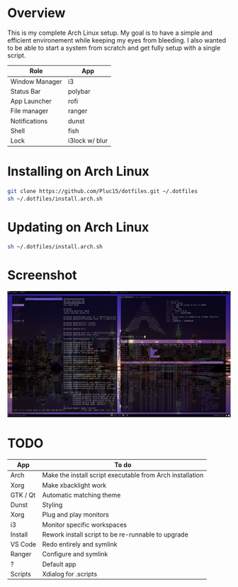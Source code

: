 # Overview

This is my complete Arch Linux setup. My goal is to have a simple and efficient environement while keeping my eyes from bleeding. I also wanted to be able to start a system from scratch and get fully setup with a single script.

| Role | App |
|-|-|
| Window Manager | i3 |
| Status Bar | polybar |
| App Launcher | rofi |
| File manager | ranger |
| Notifications | dunst |
| Shell | fish |
| Lock | i3lock w/ blur |

# Installing on Arch Linux

```bash
git clone https://github.com/Pluc15/dotfiles.git ~/.dotfiles
sh ~/.dotfiles/install.arch.sh
```

# Updating on Arch Linux

```bash
sh ~/.dotfiles/install.arch.sh
```

# Screenshot

![Screenshot](https://github.com/Pluc15/dotfiles/blob/master/assets/screenshot.png?raw=true)


# TODO

| App | To do |
|-|-|
| Arch | Make the install script executable from Arch installation |
| Xorg | Make xbacklight work |
| GTK / Qt | Automatic matching theme |
| Dunst | Styling |
| Xorg | Plug and play monitors |
| i3 | Monitor specific workspaces |
| Install | Rework install script to be re-runnable to upgrade |
| VS Code | Redo entirely and symlink |
| Ranger | Configure and symlink |
| ? | Default app |
| Scripts | Xdialog for .scripts |